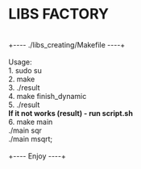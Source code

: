 # LIBS FACTORY
<br>
+---- ./libs_creating/Makefile ----+
<br>
<br>Usage:<br>
1. sudo su<br>
2. make<br>
3. ./result<br>
4. make finish_dynamic<br>
5. ./result<br>
<b>If it not works (result) - run script.sh</b>
<br>
6. make main<br>
./main sqr<br>
./main msqrt;<br>
<br>
+---- Enjoy ----+
